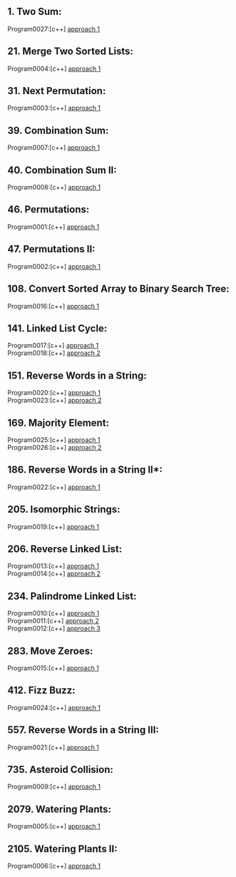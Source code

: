 ## 1. Two Sum:

Program0027:[c++] [approach 1](../Program0027/main.cpp)<br>

## 21. Merge Two Sorted Lists:

Program0004:[c++] [approach 1](../Program0004/main.cpp)<br>

## 31. Next Permutation:

Program0003:[c++] [approach 1](../Program0003/main.cpp)<br>

## 39. Combination Sum:

Program0007:[c++] [approach 1](../Program0007/main.cpp)<br>

## 40. Combination Sum II:

Program0008:[c++] [approach 1](../Program0008/main.cpp)<br>

## 46. Permutations:

Program0001:[c++] [approach 1](../Program0001/main.cpp)<br>

## 47. Permutations II:

Program0002:[c++] [approach 1](../Program0002/main.cpp)<br>

## 108. Convert Sorted Array to Binary Search Tree:

Program0016:[c++] [approach 1](../Program0016/main.cpp)<br>

## 141. Linked List Cycle:

Program0017:[c++] [approach 1](../Program0017/main.cpp)<br>
Program0018:[c++] [approach 2](../Program0018/main.cpp)<br>

## 151. Reverse Words in a String:

Program0020:[c++] [approach 1](../Program0020/main.cpp)<br>
Program0023:[c++] [approach 2](../Program0023/main.cpp)<br>

## 169. Majority Element:

Program0025:[c++] [approach 1](../Program0025/main.cpp)<br>
Program0026:[c++] [approach 2](../Program0026/main.cpp)<br>

## 186. Reverse Words in a String II*:

Program0022:[c++] [approach 1](../Program0022/main.cpp)<br>

## 205. Isomorphic Strings:

Program0019:[c++] [approach 1](../Program0019/main.cpp)<br>

## 206. Reverse Linked List:

Program0013:[c++] [approach 1](../Program0013/main.cpp)<br>
Program0014:[c++] [approach 2](../Program0014/main.cpp)<br>

## 234. Palindrome Linked List:

Program0010:[c++] [approach 1](../Program0010/main.cpp)<br>
Program0011:[c++] [approach 2](../Program0011/main.cpp)<br>
Program0012:[c++] [approach 3](../Program0012/main.cpp)<br>

## 283. Move Zeroes:

Program0015:[c++] [approach 1](../Program0015/main.cpp)<br>

## 412. Fizz Buzz:

Program0024:[c++] [approach 1](../Program0024/main.cpp)<br>

## 557. Reverse Words in a String III:

Program0021:[c++] [approach 1](../Program0021/main.cpp)<br>

## 735. Asteroid Collision:

Program0009:[c++] [approach 1](../Program0009/main.cpp)<br>

## 2079. Watering Plants:

Program0005:[c++] [approach 1](../Program0005/main.cpp)<br>

## 2105. Watering Plants II:

Program0006:[c++] [approach 1](../Program0006/main.cpp)<br>